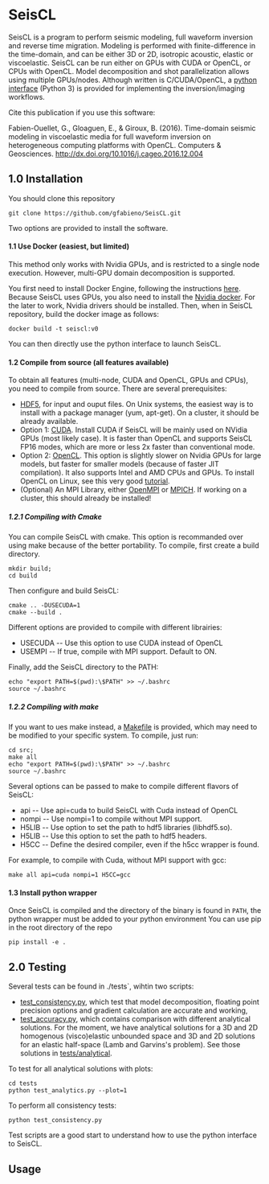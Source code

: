 # SeisCL

SeisCL is a program to perform seismic modeling, full waveform inversion and reverse time migration.
Modeling is performed with finite-difference in the time-domain, and can be either 3D or 2D,
isotropic acoustic, elastic or viscoelastic.
SeisCL can be run either on GPUs with CUDA or OpenCL, or CPUs with OpenCL.
Model decomposition and shot parallelization allows using multiple GPUs/nodes.
Although written is C/CUDA/OpenCL, a [python interface](SeisCL/SeisCL.py) (Python 3)
is provided for implementing the inversion/imaging workflows.

Cite this publication if you use this software:

Fabien-Ouellet, G., Gloaguen, E., & Giroux, B. (2016). Time-domain seismic modeling in
viscoelastic media for full waveform inversion on heterogeneous computing platforms with
OpenCL. Computers & Geosciences. <http://dx.doi.org/10.1016/j.cageo.2016.12.004>

## 1.0 Installation

You should clone this repository

    git clone https://github.com/gfabieno/SeisCL.git

Two options are provided to install the software.

#### 1.1 Use Docker (easiest, but limited)

This method only works with Nvidia GPUs, and is restricted to a single node execution.
However, multi-GPU domain decomposition is supported.

You first need to install Docker Engine, following the instructions [here](https://docs.docker.com/install/).
Because SeisCL uses GPUs, you also need to install the [Nvidia docker](https://github.com/NVIDIA/nvidia-docker).
For the later to work, Nvidia drivers should be installed.
Then, when in SeisCL repository, build the docker image as follows:

    docker build -t seiscl:v0

You can then directly use the python interface to launch SeisCL.

#### 1.2 Compile from source (all features available)

To obtain all features (multi-node, CUDA and OpenCL, GPUs and CPUs), you need to compile from source.
There are several prerequisites:
*   [HDF5](https://www.hdfgroup.org/about-us/), for input and ouput files. On Unix systems,
the easiest way is to install with a package manager (yum, apt-get). On a cluster, it should be already available.
*  Option 1: [CUDA](https://developer.nvidia.com/cuda-toolkit). Install CUDA if SeisCL will
be mainly used on NVidia GPUs (most likely case). It is faster than OpenCL and supports
SeisCL FP16 modes, which are more or less 2x faster than conventional mode.
*  Option 2: [OpenCL](https://www.khronos.org/opencl/). This option is slightly slower on
Nvidia GPUs for large models, but faster for smaller models (because of faster JIT compilation).
It also supports Intel and AMD CPUs and GPUs. To install OpenCL on Linux, see this very good [tutorial](
https://wiki.tiker.net/OpenCLHowTo).
*  (Optional) An MPI Library, either [OpenMPI](https://www.open-mpi.org)
or [MPICH](https://www.mpich.org). If working on a cluster, this should already be installed!

##### 1.2.1 Compiling with Cmake

You can compile SeisCL with cmake. This option is recommanded over using make 
because of the better portability. To compile, first create a build directory.

    mkdir build;
    cd build

Then configure and build SeisCL:

    cmake .. -DUSECUDA=1
    cmake --build .

Different options are provided to compile with different librairies:
* USECUDA -- Use this option to use CUDA instead of OpenCL
* USEMPI  -- If true, compile with MPI support. Default to ON.

Finally, add the SeisCL directory to the PATH:

    echo "export PATH=$(pwd):\$PATH" >> ~/.bashrc
    source ~/.bashrc

##### 1.2.2 Compiling with make

If you want to ues make instead, a [Makefile](src/Makefile) is provided, which 
may need to be modified to your specific system.
To compile, just run:

    cd src;
    make all
    echo "export PATH=$(pwd):\$PATH" >> ~/.bashrc
    source ~/.bashrc

[comment]: <> (Note also that the variable CUDA_PATH must be defined. If not, find the cuda )

[comment]: <> (directory and define CUDA_PATH:)

[comment]: <> (    echo "export CUDA_PATH=/usr/local/cuda" >> ~/.bashrc    )

Several options can be passed to make to compile different flavors of SeisCL:
* api -- Use api=cuda to build SeisCL with Cuda instead of OpenCL
* nompi -- Use nompi=1 to compile without MPI support.
* H5LIB -- Use option to set the path to hdf5 libraries (libhdf5.so).
* H5LIB -- Use this option to set the path to hdf5 headers.
* H5CC -- Define the desired compiler, even if the h5cc wrapper is found.

For example, to compile with Cuda, without MPI support with gcc:

    make all api=cuda nompi=1 H5CC=gcc

#### 1.3 Install python wrapper
Once SeisCL is compiled and the directory of the binary is found in `PATH`, the 
python wrapper must be added to your python environment You can use pip in 
the root directory of the repo

    pip install -e .

## 2.0 Testing

Several tests can be found in ./tests`, wihtin two scripts:
* [test_consistency.py](tests/test_consistency.py), which test that model decomposition,
floating point precision options and gradient calculation are accurate and working,
* [test_accuracy.py](tests/test_accuracy.py), which contains comparison with different analytical solutions. For the
moment, we have analytical solutions for a 3D and 2D homogenous (visco)elastic unbounded space
and 3D and 2D solutions for an elastic half-space (Lamb and Garvins's problem). See those
solutions in [tests/analytical](tests/analytical).

To test for all analytical solutions with plots:

    cd tests
    python test_analytics.py --plot=1

To perform all consistency tests:

    python test_consistency.py

Test scripts are a good start to understand how to use the python interface to SeisCL.

## Usage








